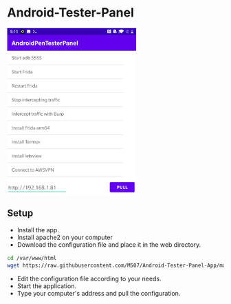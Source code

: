 # Android-Tester-Panel

![.](/Images/Screenshot_300.jpg)


## Setup
- Install the app.
- Install apache2 on your computer
- Download the configuration file and place it in the web directory.
```sh
cd /var/www/html
wget https://raw.githubusercontent.com/M507/Android-Tester-Panel-App/main/server-config-files/Android-PenTester-Panel-list.json
```
- Edit the configuration file according to your needs.
- Start the application.
- Type your computer's address and pull the configuration.
